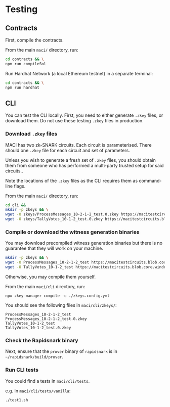 # Testing

## Contracts

First, compile the contracts.

From the main `maci/` directory, run:


```bash
cd contracts && \
npm run compileSol
```

Run Hardhat Network (a local Ethereum testnet) in a separate terminal:

```bash
cd contracts && \
npm run hardhat
```

## CLI

You can test the CLI locally. First, you need to either generate `.zkey` files,
or download them. Do not use these testing `.zkey` files in production.

### Download `.zkey` files

MACI has two zk-SNARK circuits. Each circuit is parameterised. There should one
`.zkey` file for each circuit and set of parameters.

Unless you wish to generate a fresh set of `.zkey` files, you should obtain
them from someone who has performed a multi-party trusted setup for said
circuits..

Note the locations of the `.zkey` files as the CLI requires them as
command-line flags.

From the main `maci/` directory, run:

```bash
cd cli &&
mkdir -p zkeys && \
wget -O zkeys/ProcessMessages_10-2-1-2_test.0.zkey https://macitestcircuits.blob.core.windows.net/test/ProcessMessages_10-2-1-2_test.0.zkey && \
wget -O zkeys/TallyVotes_10-1-2_test.0.zkey https://macitestcircuits.blob.core.windows.net/test/TallyVotes_10-1-2_test.0.zkey
```

### Compile or download the witness generation binaries

You may download precompiled witness generation binaries but there is no guarantee that they will work on your machine.

```bash
mkdir -p zkeys && \
wget -O ProcessMessages_10-2-1-2_test https://macitestcircuits.blob.core.windows.net/test/ProcessMessages_10-2-1-2_test && \
wget -O TallyVotes_10-1-2_test https://macitestcircuits.blob.core.windows.net/test/TallyVotes_10-1-2_test
```

Otherwise, you may compile them yourself.

From the main `maci/cli` directory, run:

```
npx zkey-manager compile -c ./zkeys.config.yml
```

You should see the following files in `maci/cli/zkeys/`:

```
ProcessMessages_10-2-1-2_test
ProcessMessages_10-2-1-2_test.0.zkey
TallyVotes_10-1-2_test
TallyVotes_10-1-2_test.0.zkey
```

### Check the Rapidsnark binary

Next, ensure that the `prover` binary of `rapidsnark` is in
`~/rapidsnark/build/prover`.

### Run CLI tests

You could find a tests in `maci/cli/tests`.

e.g. In `maci/cli/tests/vanilla`:

```bash
./test1.sh
```
